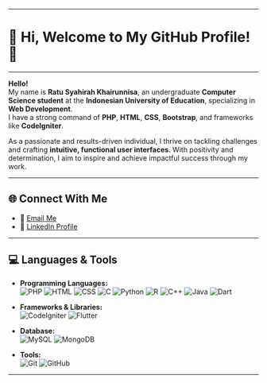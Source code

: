 
---

# 🌟 Hi, Welcome to My GitHub Profile! 👋  
---

**Hello!**  
My name is **Ratu Syahirah Khairunnisa**, an undergraduate **Computer Science student** at the **Indonesian University of Education**, specializing in **Web Development**.  
I have a strong command of **PHP**, **HTML**, **CSS**, **Bootstrap**, and frameworks like **CodeIgniter**.  

As a passionate and results-driven individual, I thrive on tackling challenges and crafting **intuitive, functional user interfaces**. With positivity and determination, I aim to inspire and achieve impactful success through my work.

---

## 🌐 Connect With Me  
- 📧 [Email Me](mailto:ratusyahirahk@gmail.com)  
- 💼 [LinkedIn Profile](https://www.linkedin.com/in/ratu-syahirah-khairunnisa-949874282/)  

---

## 💻 Languages & Tools  

- **Programming Languages:**  
  ![PHP](https://img.shields.io/badge/-PHP-777BB4?style=flat-square&logo=php&logoColor=white)  ![HTML](https://img.shields.io/badge/-HTML5-E34F26?style=flat-square&logo=html5&logoColor=white)  ![CSS](https://img.shields.io/badge/-CSS3-1572B6?style=flat-square&logo=css3&logoColor=white) ![C](https://img.shields.io/badge/-C-A8B9CC?style=flat-square&logo=c&logoColor=white)  ![Python](https://img.shields.io/badge/-Python-3776AB?style=flat-square&logo=python&logoColor=white)  ![R](https://img.shields.io/badge/-R-276DC3?style=flat-square&logo=r&logoColor=white)  ![C++](https://img.shields.io/badge/-C++-00599C?style=flat-square&logo=cplusplus&logoColor=white)  ![Java](https://img.shields.io/badge/-Java-007396?style=flat-square&logo=java&logoColor=white)  ![Dart](https://img.shields.io/badge/-Dart-0175C2?style=flat-square&logo=dart&logoColor=white)  

- **Frameworks & Libraries:**  
  ![CodeIgniter](https://img.shields.io/badge/-CodeIgniter-EE4623?style=flat-square&logo=codeigniter&logoColor=white)  ![Flutter](https://img.shields.io/badge/-Flutter-02569B?style=flat-square&logo=flutter&logoColor=white)  

- **Database:**  
  ![MySQL](https://img.shields.io/badge/-MySQL-4479A1?style=flat-square&logo=mysql&logoColor=white)  ![MongoDB](https://img.shields.io/badge/-MongoDB-47A248?style=flat-square&logo=mongodb&logoColor=white)  

- **Tools:**  
  ![Git](https://img.shields.io/badge/-Git-F05032?style=flat-square&logo=git&logoColor=white)  ![GitHub](https://img.shields.io/badge/-GitHub-181717?style=flat-square&logo=github&logoColor=white)  

---
